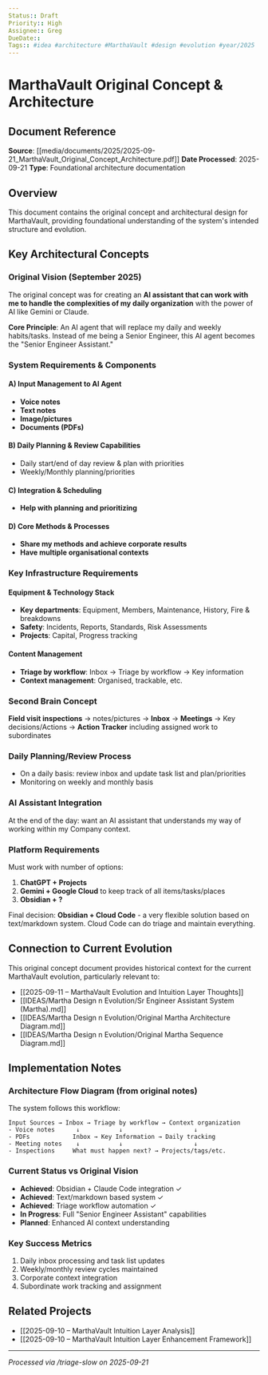 ```yaml
---
Status:: Draft
Priority:: High
Assignee:: Greg
DueDate::
Tags:: #idea #architecture #MarthaVault #design #evolution #year/2025
---
```


# MarthaVault Original Concept & Architecture

## Document Reference
**Source**: [[media/documents/2025/2025-09-21_MarthaVault_Original_Concept_Architecture.pdf]]
**Date Processed**: 2025-09-21
**Type**: Foundational architecture documentation

## Overview
This document contains the original concept and architectural design for MarthaVault, providing foundational understanding of the system's intended structure and evolution.

## Key Architectural Concepts

### Original Vision (September 2025)
The original concept was for creating an **AI assistant that can work with me to handle the complexities of my daily organization** with the power of AI like Gemini or Claude.

**Core Principle**: An AI agent that will replace my daily and weekly habits/tasks. Instead of me being a Senior Engineer, this AI agent becomes the "Senior Engineer Assistant."

### System Requirements & Components

#### A) Input Management to AI Agent
- **Voice notes**
- **Text notes**
- **Image/pictures**
- **Documents (PDFs)**

#### B) Daily Planning & Review Capabilities
- Daily start/end of day review & plan with priorities
- Weekly/Monthly planning/priorities

#### C) Integration & Scheduling
- **Help with planning and prioritizing**

#### D) Core Methods & Processes
- **Share my methods and achieve corporate results**
- **Have multiple organisational contexts**

### Key Infrastructure Requirements

#### Equipment & Technology Stack
- **Key departments**: Equipment, Members, Maintenance, History, Fire & breakdowns
- **Safety**: Incidents, Reports, Standards, Risk Assessments
- **Projects**: Capital, Progress tracking

#### Content Management
- **Triage by workflow**: Inbox → Triage by workflow → Key information
- **Context management**: Organised, trackable, etc.

### Second Brain Concept
**Field visit inspections** → notes/pictures → **Inbox** → **Meetings** → Key decisions/Actions → **Action Tracker** including assigned work to subordinates

### Daily Planning/Review Process
- On a daily basis: review inbox and update task list and plan/priorities
- Monitoring on weekly and monthly basis

### AI Assistant Integration
At the end of the day: want an AI assistant that understands my way of working within my Company context.

### Platform Requirements
Must work with number of options:
1) **ChatGPT + Projects**
2) **Gemini + Google Cloud** to keep track of all items/tasks/places
3) **Obsidian + ?**

Final decision: **Obsidian + Cloud Code** - a very flexible solution based on text/markdown system. Cloud Code can do triage and maintain everything.

## Connection to Current Evolution
This original concept document provides historical context for the current MarthaVault evolution, particularly relevant to:

- [[2025-09-11 – MarthaVault Evolution and Intuition Layer Thoughts]]
- [[IDEAS/Martha Design n Evolution/Sr Engineer Assistant System (Martha).md]]
- [[IDEAS/Martha Design n Evolution/Original Martha Architecture Diagram.md]]
- [[IDEAS/Martha Design n Evolution/Original Martha Sequence Diagram.md]]

## Implementation Notes

### Architecture Flow Diagram (from original notes)
The system follows this workflow:
```
Input Sources → Inbox → Triage by workflow → Context organization
- Voice notes      ↓           ↓                    ↓
- PDFs            Inbox → Key Information → Daily tracking
- Meeting notes    ↓           ↓                    ↓
- Inspections     What must happen next? → Projects/tags/etc.
```

### Current Status vs Original Vision
- **Achieved**: Obsidian + Claude Code integration ✓
- **Achieved**: Text/markdown based system ✓
- **Achieved**: Triage workflow automation ✓
- **In Progress**: Full "Senior Engineer Assistant" capabilities
- **Planned**: Enhanced AI context understanding

### Key Success Metrics
1. Daily inbox processing and task list updates
2. Weekly/monthly review cycles maintained
3. Corporate context integration
4. Subordinate work tracking and assignment

## Related Projects
- [[2025-09-10 – MarthaVault Intuition Layer Analysis]]
- [[2025-09-10 – MarthaVault Intuition Layer Enhancement Framework]]

---
*Processed via /triage-slow on 2025-09-21*